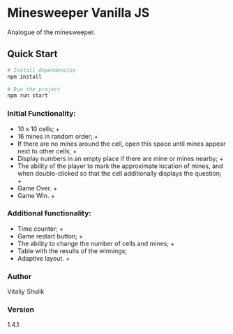 # Minesweeper Vanilla JS

Аnalogue of the minesweeper.

## Quick Start

```bash
# Install dependencies
npm install

# Run the project
npm run start
```

### Initial Functionality:

- 10 x 10 cells; +
- 16 mines in random order; +
- If there are no mines around the cell, open this space until mines appear next to other cells; +
- Display numbers in an empty place if there are mine or mines nearby; +
- The ability of the player to mark the approximate location of mines, and when double-clicked so that the cell additionally displays the question; +
- Game Over. +
- Game Win. +

### Additional functionality:

- Time counter; +
- Game restart button; +
- The ability to change the number of cells and mines; +
- Table with the results of the winnings;
- Adaptive layout. +

### Author
Vitaliy Shulik

### Version
1.4.1
